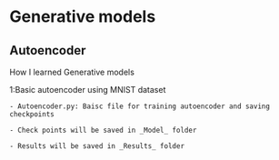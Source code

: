 # Generative models
## Autoencoder
How I learned Generative models


1:Basic autoencoder using MNIST dataset 

    - Autoencoder.py: Baisc file for training autoencoder and saving checkpoints
    
    - Check points will be saved in _Model_ folder
    
    - Results will be saved in _Results_ folder
